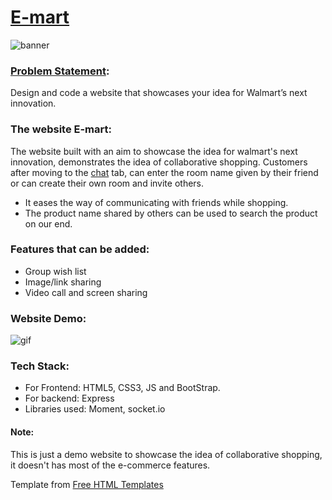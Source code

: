 # [E-mart](https://e-mart-online.herokuapp.com/)
![banner](https://github.com/swarnalii/e-mart/blob/main/imgs/banner-emart.png)

### [Problem Statement](https://survey.alchemer.com/s3/6380889/Grace-Hopper-Scholarship-GWC-X-Walmart-2021):

Design and code a website that showcases your idea for Walmart’s next innovation.

### The website E-mart:

The website built with an aim to showcase the idea for walmart's next innovation, demonstrates the idea of collaborative shopping. Customers after moving to the [chat](https://e-mart-online.herokuapp.com/chat.html) tab, can enter the room name given by their friend or can create their own room and invite others.

- It eases the way of communicating with friends while shopping.
- The product name shared by others can be used to search the product on our end.

### Features that can be added:

- Group wish list
- Image/link sharing
- Video call and screen sharing

### Website Demo:

![gif](https://github.com/swarnalii/e-mart/blob/main/imgs/e-mart-1.gif)

### Tech Stack:

- For Frontend: HTML5, CSS3, JS and BootStrap.
- For backend: Express
- Libraries used: Moment, socket.io

#### Note:

This is just a demo website to showcase the idea of collaborative shopping, it doesn't has most of the e-commerce features.

Template from [Free HTML Templates](https://html.design/)